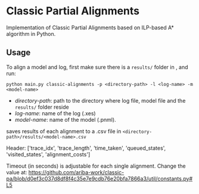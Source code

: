 # Classic Partial Alignments

Implementation of Classic Partial Alignments based on ILP-based A* algorithm in Python.

## Usage

To align a model and log, first make sure there is a `results/` folder in <directory-path>, and run:

```
python main.py classic-alignments -p <directory-path> -l <log-name> -m <model-name>
```

- _directory-path_: path to the directory where log file, model file and the `results/` folder reside
- _log-name_: name of the log (.xes)
- _model-name_: name of the model (.pnml).
  
saves results of each alignment to a .csv file in `<directory-path>/results/<model-name>.csv`

Header: ['trace_idx', 'trace_length', 'time_taken', 'queued_states', 'visited_states', 'alignment_costs']

Timeout (in seconds) is adjustable for each single alignment. Change the value at: https://github.com/ariba-work/classic-pa/blob/d0ef3c037d8df8f4c35e7e9cdb76e20bfa7866a3/util/constants.py#L5
